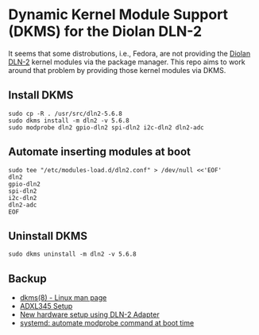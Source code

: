 # Dynamic Kernel Module Support (DKMS) for the Diolan DLN-2

It seems that some distrobutions, i.e., Fedora, are not providing the [Diolan DLN-2](https://diolan.com/dln-2) kernel modules via the package manager. This repo aims to work around that problem by providing those kernel modules via DKMS.

## Install DKMS

```
sudo cp -R . /usr/src/dln2-5.6.8
sudo dkms install -m dln2 -v 5.6.8
sudo modprobe dln2 gpio-dln2 spi-dln2 i2c-dln2 dln2-adc
```

## Automate inserting modules at boot

```
sudo tee "/etc/modules-load.d/dln2.conf" > /dev/null <<'EOF'
dln2
gpio-dln2
spi-dln2
i2c-dln2
dln2-adc
EOF
```

## Uninstall DKMS

```
sudo dkms uninstall -m dln2 -v 5.6.8
```

## Backup

- [dkms(8) - Linux man page](https://linux.die.net/man/8/dkms)
- [ADXL345 Setup](https://eraretuya.github.io/2017/01/25/adxl345-setup/)
- [New hardware setup using DLN-2 Adapter](https://narcisaam.github.io/Diolan/)
- [systemd: automate modprobe command at boot time](https://unix.stackexchange.com/questions/71064/systemd-automate-modprobe-command-at-boot-time)
